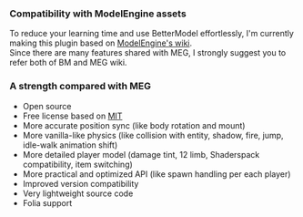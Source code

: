 ### Compatibility with ModelEngine assets
To reduce your learning time and use BetterModel effortlessly, I'm currently making this plugin based on [ModelEngine's wiki](https://git.lumine.io/mythiccraft/model-engine-4/-/wikis/home).  
Since there are many features shared with MEG, I strongly suggest you to refer both of BM and MEG wiki.

### A strength compared with MEG
- Open source
- Free license based on [MIT](https://github.com/toxicity188/BetterModel/blob/master/LICENSE.md)
- More accurate position sync (like body rotation and mount)
- More vanilla-like physics (like collision with entity, shadow, fire, jump, idle-walk animation shift)
- More detailed player model (damage tint, 12 limb, Shaderspack compatibility, item switching)
- More practical and optimized API (like spawn handling per each player)
- Improved version compatibility
- Very lightweight source code
- Folia support